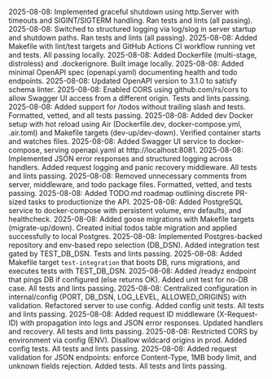 2025-08-08: Implemented graceful shutdown using http.Server with timeouts and SIGINT/SIGTERM handling. Ran tests and lints (all passing).
2025-08-08: Switched to structured logging via log/slog in server startup and shutdown paths. Ran tests and lints (all passing).
2025-08-08: Added Makefile with lint/test targets and GitHub Actions CI workflow running vet and tests. All passing locally.
2025-08-08: Added Dockerfile (multi-stage, distroless) and .dockerignore. Built image locally.
2025-08-08: Added minimal OpenAPI spec (openapi.yaml) documenting health and todo endpoints.
2025-08-08: Updated OpenAPI version to 3.1.0 to satisfy schema linter.
2025-08-08: Enabled CORS using github.com/rs/cors to allow Swagger UI access from a different origin. Tests and lints passing.
2025-08-08: Added support for /todos without trailing slash and tests. Formatted, vetted, and all tests passing.
2025-08-08: Added dev Docker setup with hot reload using Air (Dockerfile.dev, docker-compose.yml, .air.toml) and Makefile targets (dev-up/dev-down). Verified container starts and watches files.
2025-08-08: Added Swagger UI service to docker-compose, serving openapi.yaml at http://localhost:8081.
2025-08-08: Implemented JSON error responses and structured logging across handlers. Added request logging and panic recovery middleware. All tests and lints passing.
2025-08-08: Removed unnecessary comments from server, middleware, and todo package files. Formatted, vetted, and tests passing.
2025-08-08: Added TODO.md roadmap outlining discrete PR-sized tasks to productionize the API.
2025-08-08: Added PostgreSQL service to docker-compose with persistent volume, env defaults, and healthcheck.
2025-08-08: Added goose migrations with Makefile targets (migrate-up/down). Created initial todos table migration and applied successfully to local Postgres.
2025-08-08: Implemented Postgres-backed repository and env-based repo selection (DB_DSN). Added integration test gated by TEST_DB_DSN. Tests and lints passing.
2025-08-08: Added Makefile target `test-integration` that boots DB, runs migrations, and executes tests with TEST_DB_DSN.
2025-08-08: Added /readyz endpoint that pings DB if configured (else returns OK). Added unit test for no-DB case. All tests and lints passing.
2025-08-08: Centralized configuration in internal/config (PORT, DB_DSN, LOG_LEVEL, ALLOWED_ORIGINS) with validation. Refactored server to use config. Added config unit tests. All tests and lints passing.
2025-08-08: Added request ID middleware (X-Request-ID) with propagation into logs and JSON error responses. Updated handlers and recovery. All tests and lints passing.
2025-08-08: Restricted CORS by environment via config (ENV). Disallow wildcard origins in prod. Added config tests. All tests and lints passing.
2025-08-08: Added request validation for JSON endpoints: enforce Content-Type, 1MB body limit, and unknown fields rejection. Added tests. All tests and lints passing.
